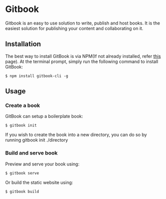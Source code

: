 # Gitbook

Gitbook is an easy to use solution to write, publish and host books. It is the easiest solution for publishing your content and collaborating on it.

## Installation

The best way to install GitBook is via NPM(If not already installed, refer [this](../npm/README.md) page). At the terminal prompt, simply run the following command to install GitBook:

```
$ npm install gitbook-cli -g
```

## Usage

### Create a book

GitBook can setup a boilerplate book:
```
$ gitbook init
```

If you wish to create the book into a new directory, you can do so by running gitbook init ./directory

### Build and serve book

Preview and serve your book using:
```
$ gitbook serve
```
Or build the static website using:
```
$ gitbook build
```